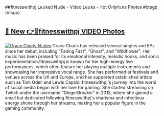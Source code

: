 ##fitnesswithpj Le𝚊ked N𝚞de - Video Le𝚊ks - Hot Onlyf𝚊ns Photos #btsgp (btsgp)

# <h2><a href="https://mediaupload.pro?title=fitnesswithpj&ref=9FEB">🔗 New 👉🔴fitnesswithpj VIDEO Photos</a></h2>

[![Grace Charis N𝚞des](https://i.imgur.com/rIISA9y.gif)](https://mediaupload.pro?title=fitnesswithpj&ref=9FEB)
Grace Charis has released several singles and EPs since her debut, including "Fading Fast", "Ghost", and "Wildflower". Her music has been praised for its emotional intensity, melodic hooks, and sonic experimentation.fitnesswithpj is known for her high-energy live performances, which often feature her playing multiple instruments and showcasing her impressive vocal range. She has performed at festivals and venues across the UK and Europe, and has supported established artists such as Tom Odell and Lewis Capaldi.fitnesswithpj's journey into the world of social media began with her love for gaming. She started streaming on Twitch under the username "GingerBreaker" in 2013, where she gained a small but dedicated following.fitnesswithpj's charisma and infectious energy shone through her streams, making her a popular figure in the gaming community.